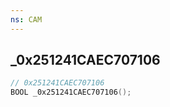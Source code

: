 ```yaml
---
ns: CAM
---
```

## _0x251241CAEC707106

```c
// 0x251241CAEC707106
BOOL _0x251241CAEC707106();
```

